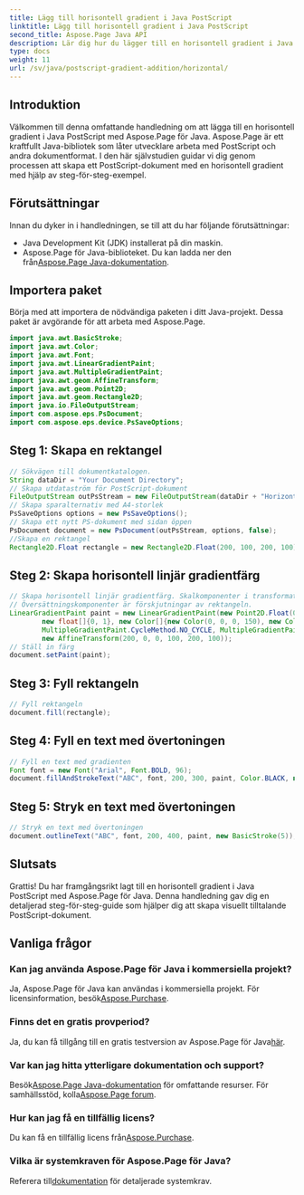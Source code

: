 ```yaml
---
title: Lägg till horisontell gradient i Java PostScript
linktitle: Lägg till horisontell gradient i Java PostScript
second_title: Aspose.Page Java API
description: Lär dig hur du lägger till en horisontell gradient i Java PostScript med Aspose.Page för Java. Skapa visuellt fantastiska dokument utan ansträngning.
type: docs
weight: 11
url: /sv/java/postscript-gradient-addition/horizontal/
---
```

## Introduktion
Välkommen till denna omfattande handledning om att lägga till en horisontell gradient i Java PostScript med Aspose.Page för Java. Aspose.Page är ett kraftfullt Java-bibliotek som låter utvecklare arbeta med PostScript och andra dokumentformat. I den här självstudien guidar vi dig genom processen att skapa ett PostScript-dokument med en horisontell gradient med hjälp av steg-för-steg-exempel.
## Förutsättningar
Innan du dyker in i handledningen, se till att du har följande förutsättningar:
- Java Development Kit (JDK) installerat på din maskin.
- Aspose.Page för Java-biblioteket. Du kan ladda ner den från[Aspose.Page Java-dokumentation](https://reference.aspose.com/page/java/).
## Importera paket
Börja med att importera de nödvändiga paketen i ditt Java-projekt. Dessa paket är avgörande för att arbeta med Aspose.Page.
```java
import java.awt.BasicStroke;
import java.awt.Color;
import java.awt.Font;
import java.awt.LinearGradientPaint;
import java.awt.MultipleGradientPaint;
import java.awt.geom.AffineTransform;
import java.awt.geom.Point2D;
import java.awt.geom.Rectangle2D;
import java.io.FileOutputStream;
import com.aspose.eps.PsDocument;
import com.aspose.eps.device.PsSaveOptions;

```
## Steg 1: Skapa en rektangel
```java
// Sökvägen till dokumentkatalogen.
String dataDir = "Your Document Directory";
// Skapa utdataström för PostScript-dokument
FileOutputStream outPsStream = new FileOutputStream(dataDir + "HorizontalGradient_outPS.ps");
// Skapa sparalternativ med A4-storlek
PsSaveOptions options = new PsSaveOptions();
// Skapa ett nytt PS-dokument med sidan öppen
PsDocument document = new PsDocument(outPsStream, options, false);
//Skapa en rektangel
Rectangle2D.Float rectangle = new Rectangle2D.Float(200, 100, 200, 100);
```
## Steg 2: Skapa horisontell linjär gradientfärg
```java
// Skapa horisontell linjär gradientfärg. Skalkomponenter i transformationen måste vara lika med rektangelns bredd och höjd.
// Översättningskomponenter är förskjutningar av rektangeln.
LinearGradientPaint paint = new LinearGradientPaint(new Point2D.Float(0, 0), new Point2D.Float(200, 100),
        new float[]{0, 1}, new Color[]{new Color(0, 0, 0, 150), new Color(40, 128, 70, 50)},
        MultipleGradientPaint.CycleMethod.NO_CYCLE, MultipleGradientPaint.ColorSpaceType.SRGB,
        new AffineTransform(200, 0, 0, 100, 200, 100));
// Ställ in färg
document.setPaint(paint);
```
## Steg 3: Fyll rektangeln
```java
// Fyll rektangeln
document.fill(rectangle);
```
## Steg 4: Fyll en text med övertoningen
```java
// Fyll en text med gradienten
Font font = new Font("Arial", Font.BOLD, 96);
document.fillAndStrokeText("ABC", font, 200, 300, paint, Color.BLACK, new BasicStroke(2));
```
## Steg 5: Stryk en text med övertoningen
```java
// Stryk en text med övertoningen
document.outlineText("ABC", font, 200, 400, paint, new BasicStroke(5));
```
## Slutsats
Grattis! Du har framgångsrikt lagt till en horisontell gradient i Java PostScript med Aspose.Page för Java. Denna handledning gav dig en detaljerad steg-för-steg-guide som hjälper dig att skapa visuellt tilltalande PostScript-dokument.
## Vanliga frågor
### Kan jag använda Aspose.Page för Java i kommersiella projekt?
Ja, Aspose.Page för Java kan användas i kommersiella projekt. För licensinformation, besök[Aspose.Purchase](https://purchase.aspose.com/buy).
### Finns det en gratis provperiod?
 Ja, du kan få tillgång till en gratis testversion av Aspose.Page för Java[här](https://releases.aspose.com/).
### Var kan jag hitta ytterligare dokumentation och support?
 Besök[Aspose.Page Java-dokumentation](https://reference.aspose.com/page/java/) för omfattande resurser. För samhällsstöd, kolla[Aspose.Page forum](https://forum.aspose.com/c/page/39).
### Hur kan jag få en tillfällig licens?
 Du kan få en tillfällig licens från[Aspose.Purchase](https://purchase.aspose.com/temporary-license/).
### Vilka är systemkraven för Aspose.Page för Java?
 Referera till[dokumentation](https://reference.aspose.com/page/java/) för detaljerade systemkrav.